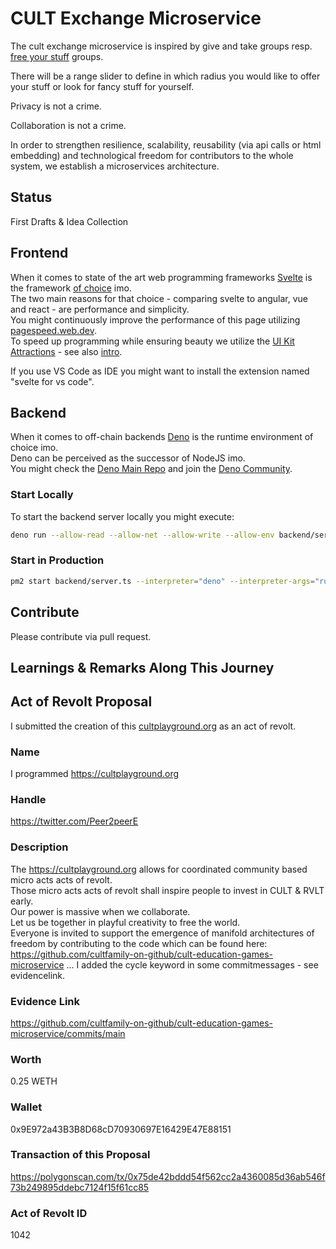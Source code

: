 # CULT Exchange Microservice

The cult exchange microservice is inspired by give and take groups resp. [free your stuff](https://www.facebook.com/groups/freeyourstuffhd) groups.   

There will be a range slider to define in which radius you would like to offer your stuff or look for fancy stuff for yourself.  

Privacy is not a crime.   
  
Collaboration is not a crime.

In order to strengthen resilience, scalability, reusability (via api calls or html embedding) and technological freedom for contributors to the whole system, we establish a microservices architecture. 

## Status
First Drafts & Idea Collection

## Frontend
When it comes to state of the art web programming frameworks [Svelte](https://svelte.dev) is the framework [of choice](https://www.youtube.com/watch?v=rv3Yq-B8qp4) imo.    
The two main reasons for that choice - comparing svelte to angular, vue and react - are performance and simplicity.   
You might continuously improve the performance of this page utilizing [pagespeed.web.dev](https://pagespeed.web.dev/).   
To speed up programming while ensuring beauty we utilize the [UI Kit Attractions](https://illright.github.io/attractions/?ref=madewithsvelte.com) - see also [intro](https://www.youtube.com/watch?v=RkD88ARvucM&t=492s).

If you use VS Code as IDE you might want to install the extension named "svelte for vs code".  

## Backend
When it comes to off-chain backends [Deno](https://deno.land) is the runtime environment of choice imo.    
Deno can be perceived as the successor of NodeJS imo.  
You might check the [Deno Main Repo](https://github.com/denoland/deno) and join the [Deno Community](https://discord.com/invite/deno).

### Start Locally
To start the backend server locally you might execute:  

```sh
deno run --allow-read --allow-net --allow-write --allow-env backend/server.ts 8042
```

### Start in Production
```sh
pm2 start backend/server.ts --interpreter="deno" --interpreter-args="run --allow-read --allow-env --allow-net" -- 443
```


## Contribute
Please contribute via pull request. 

## Learnings & Remarks Along This Journey


## Act of Revolt Proposal
I submitted the creation of this [cultplayground.org](https://cultplayground.org) as an act of revolt.

### Name
I programmed https://cultplayground.org

### Handle
https://twitter.com/Peer2peerE

### Description
The https://cultplayground.org allows for coordinated community based micro acts acts of revolt.  
Those micro acts acts of revolt shall inspire people to invest in CULT & RVLT early.  
Our power is massive when we collaborate.   
Let us be together in playful creativity to free the world.  
Everyone is invited to support the emergence of manifold architectures of freedom by contributing to the code which can be found here: https://github.com/cultfamily-on-github/cult-education-games-microservice ...
I added the cycle keyword in some commitmessages - see evidencelink.

### Evidence Link
https://github.com/cultfamily-on-github/cult-education-games-microservice/commits/main

### Worth
0.25 WETH
### Wallet
0x9E972a43B3B8D68cD70930697E16429E47E88151

### Transaction of this Proposal
https://polygonscan.com/tx/0x75de42bddd54f562cc2a4360085d36ab546f73b249895ddebc7124f15f61cc85

### Act of Revolt ID
1042

